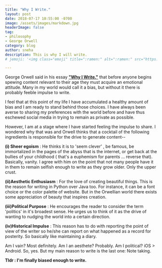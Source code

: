 ```yaml
---
title: "Why I Write."
layout: post
date: 2018-07-17 10:55:00 -0700
image: /assets/images/markdown.jpg
headerImage: false
tag:
- philosophy
- George Orwell
category: blog
author: sneha
description: This is why I will write.
# jemoji: '<img class="emoji" title=":ramen:" alt=":ramen:" src="https://assets.github.com/images/icons/emoji/unicode/1f35c.png" height="20" width="20" align="absmiddle">'

---
```



 
George Orwell said in his essay [**"Why I Write."**](http://srjcstaff.santarosa.edu/~mheydon/whywriteD.pdf) that before anyone begins spewing content relevant to their age they must acquire an emotional attitude. Many in my world would call it a bias, but without it there is probably feeble impulse to write. 

I feel that at this point of my life I have accumulated a healthy amount of bias and I am ready to stand behind those choices.  I have always been averse to sharing my preferences with the world before and have thus eschewed social media in trying to remain as private as possible. 

However, I am at a stage where I have started feeling the impulse to share. I wondered why that was and Orwell thinks that a cocktail of the following ingredients is responsible for the drive to generate content--

**(i) Sheer egoism** : He thinks it is to 'seem clever' , be famous, be immortalized in the pages of the abyss that is the internet, or get back at the bullies of your childhood ( that's a euphemism for parents ... reverse that).  Basically, vanity.  I agree with him on the point that not many people have it in them to remain selfish enough to write as they grow older. Only the upper crust. 

**(ii)Aesthetic Enthusiasm** : For the love of creating beautiful things. This is the reason for writing in Python over Java too.  For instance, it can be a font choice or the color palette of website. But in the Orwellian world there exists some appreciation of beauty that inspires creation. 

**(iii)Political Purpose** : He encourages the reader to consider the term 'politics' in it's broadest sense. He urges us to think of it as  the drive of wanting to nudging the world into a certain direction.  

**(iv)Historical Impulse** : This reason has to do with reporting the point of view of the writer so he/she can report on what happened as a record for posterity.  So basically like maintaining a diary. 

Am I vain? Most definitely. 
Am I an aesthete? Probably. 
Am I political?  iOS > Android. So, yes. 
But my main reason to write is the last one: Note taking.  

**Tldr : I'm finally biased enough to write.**
